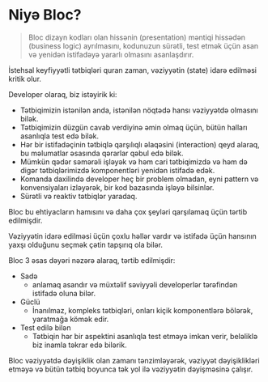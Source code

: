 # Niyə Bloc?

> Bloc dizayn kodları olan hissənin (presentation) məntiqi hissədən (business logic) ayrılmasını, kodunuzun sürətli, test etmək üçün asan və yenidən istifadəyə yararlı olmasını asanlaşdırır.

İstehsal keyfiyyətli tətbiqləri quran zaman, vəziyyətin (state) idarə edilməsi kritik olur.

Developer olaraq, biz istəyirik ki:

-  Tətbiqimizin istənilən anda, istənilən nöqtədə hansı vəziyyətdə olmasını bilək.
- Tətbiqimizin düzgün cavab verdiyinə əmin olmaq üçün, bütün halları asanlıqla test edə bilək.
- Hər bir istifadəçinin tətbiqlə qarşılıqlı əlaqəsini (interaction) qeyd alaraq, bu məlumatlar əsasında qərarlar qəbul edə bilək.
- Mümkün qədər səmərəli işləyək və həm cari tətbiqimizdə və həm də digər tətbiqlərimizdə komponentləri yenidən istifadə edək.
- Komanda daxilində developer heç bir problem olmadan, eyni pattern və konvensiyaları izləyərək, bir kod bazasında işləyə bilsinlər.
- Sürətli və reaktiv tətbiqlər yaradaq.

Bloc bu ehtiyacların hamısını və daha çox şeyləri qarşılamaq üçün tərtib edilmişdir.

Vəziyyətin idarə edilməsi üçün çoxlu həllər vardır və istifadə üçün hansının yaxşı olduğunu seçmək çətin tapşırıq ola bilər.

Bloc 3 əsas dəyəri nəzərə alaraq, tərtib edilmişdir:

- Sadə
  - anlamaq asandır və müxtəlif səviyyəli developerlər tərəfindən istifadə oluna bilər.
- Güclü
  - İnanılmaz, kompleks tətbiqləri, onları kiçik komponentlərə bölərək, yaratmağa kömək edir.
- Test edilə bilən
  - Tətbiqin hər bir aspektini asanlıqla test etməyə imkan verir, beləliklə biz inamla təkrar edə bilərik.

Bloc vəziyyətdə dəyişiklik olan zamanı tənzimləyərək, vəziyyət dəyişiklikləri etməyə və bütün tətbiq boyunca tək yol ilə vəziyyətin dəyişməsinə çalışır.
